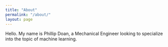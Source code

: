 ```yaml
---
title: "About"
permalink: "/about/"
layout: page
---
```


Hello. My name is Phillip Doan, a Mechanical Engineer looking to specialize into the topic of machine learning.
